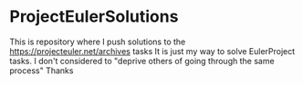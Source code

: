 # ProjectEulerSolutions
This is repository where I push solutions to the https://projecteuler.net/archives tasks
It is just my way to solve EulerProject tasks. I don't considered to "deprive others of going through the same process"
Thanks
